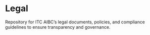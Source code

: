 # Legal
Repository for ITC AIBC’s legal documents, policies, and compliance guidelines to ensure transparency and governance.
